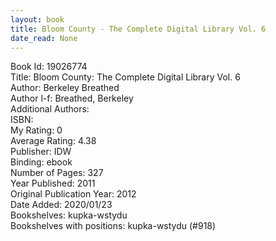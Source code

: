 ```yaml
---
layout: book
title: Bloom County - The Complete Digital Library Vol. 6
date_read: None
---
```


Book Id: 19026774<br />
Title: Bloom County: The Complete Digital Library Vol. 6<br />
Author: Berkeley Breathed<br />
Author l-f: Breathed, Berkeley<br />
Additional Authors: <br />
ISBN: <br />
My Rating: 0<br />
Average Rating: 4.38<br />
Publisher: IDW<br />
Binding: ebook<br />
Number of Pages: 327<br />
Year Published: 2011<br />
Original Publication Year: 2012<br />
Date Added: 2020/01/23<br />
Bookshelves: kupka-wstydu<br />
Bookshelves with positions: kupka-wstydu (#918)<br />

